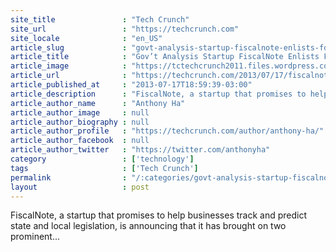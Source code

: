 ```yaml
---
site_title               : "Tech Crunch"
site_url                 : "https://techcrunch.com"
site_locale              : "en_US"
article_slug             : "govt-analysis-startup-fiscalnote-enlists-former-cabinet-secretary-lu-and-elseviers-chi-as-advisors"
article_title            : "Gov’t Analysis Startup FiscalNote Enlists Former Cabinet Secretary Lu And Elsevier’s Chi As Advisors"
article_image            : "https://tctechcrunch2011.files.wordpress.com/2013/07/fiscalnote-logo.jpg?w=167&h=53&crop=1"
article_url              : "https://techcrunch.com/2013/07/17/fiscalnote-advisors/"
article_published_at     : "2013-07-17T18:59:39-03:00"
article_description      : "FiscalNote, a startup that promises to help businesses track and predict state and local legislation, is announcing that it has brought on two prominent..."
article_author_name      : "Anthony Ha"
article_author_image     : null
article_author_biography : null
article_author_profile   : "https://techcrunch.com/author/anthony-ha/"
article_author_facebook  : null
article_author_twitter   : "https://twitter.com/anthonyha"
category                 : ['technology']
tags                     : ['Tech Crunch']
permalink                : "/:categories/govt-analysis-startup-fiscalnote-enlists-former-cabinet-secretary-lu-and-elseviers-chi-as-advisors/"
layout                   : post
---
```


FiscalNote, a startup that promises to help businesses track and predict state and local legislation, is announcing that it has brought on two prominent...
